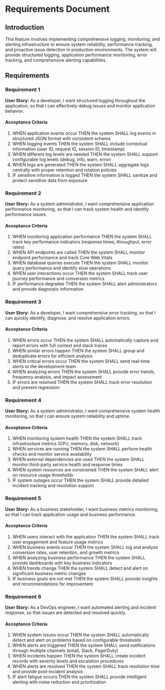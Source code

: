 # Requirements Document

## Introduction

This feature involves implementing comprehensive logging, monitoring, and alerting infrastructure to ensure system reliability, performance tracking, and proactive issue detection in production environments. The system will provide structured logging, application performance monitoring, error tracking, and comprehensive alerting capabilities.

## Requirements

### Requirement 1

**User Story:** As a developer, I want structured logging throughout the application, so that I can effectively debug issues and monitor application behavior.

#### Acceptance Criteria

1. WHEN application events occur THEN the system SHALL log events in structured JSON format with consistent schema
2. WHEN logging events THEN the system SHALL include contextual information (user ID, request ID, session ID, timestamp)
3. WHEN different log levels are needed THEN the system SHALL support configurable log levels (debug, info, warn, error)
4. WHEN logs are generated THEN the system SHALL aggregate logs centrally with proper retention and rotation policies
5. IF sensitive information is logged THEN the system SHALL sanitize and protect sensitive data from exposure

### Requirement 2

**User Story:** As a system administrator, I want comprehensive application performance monitoring, so that I can track system health and identify performance issues.

#### Acceptance Criteria

1. WHEN monitoring application performance THEN the system SHALL track key performance indicators (response times, throughput, error rates)
2. WHEN API endpoints are called THEN the system SHALL monitor endpoint performance and track Core Web Vitals
3. WHEN database queries execute THEN the system SHALL monitor query performance and identify slow operations
4. WHEN user interactions occur THEN the system SHALL track user journey performance and conversion metrics
5. IF performance degrades THEN the system SHALL alert administrators and provide diagnostic information

### Requirement 3

**User Story:** As a developer, I want comprehensive error tracking, so that I can quickly identify, diagnose, and resolve application errors.

#### Acceptance Criteria

1. WHEN errors occur THEN the system SHALL automatically capture and report errors with full context and stack traces
2. WHEN similar errors happen THEN the system SHALL group and deduplicate errors for efficient analysis
3. WHEN critical errors occur THEN the system SHALL send real-time alerts to the development team
4. WHEN analyzing errors THEN the system SHALL provide error trends, frequency analysis, and impact assessment
5. IF errors are resolved THEN the system SHALL track error resolution and prevent regression

### Requirement 4

**User Story:** As a system administrator, I want comprehensive system health monitoring, so that I can ensure system reliability and uptime.

#### Acceptance Criteria

1. WHEN monitoring system health THEN the system SHALL track infrastructure metrics (CPU, memory, disk, network)
2. WHEN services are running THEN the system SHALL perform health checks and monitor service availability
3. WHEN external dependencies are used THEN the system SHALL monitor third-party service health and response times
4. WHEN system resources are constrained THEN the system SHALL alert on resource usage thresholds
5. IF system outages occur THEN the system SHALL provide detailed incident tracking and resolution support

### Requirement 5

**User Story:** As a business stakeholder, I want business metrics monitoring, so that I can track application usage and business performance.

#### Acceptance Criteria

1. WHEN users interact with the application THEN the system SHALL track user engagement and feature usage metrics
2. WHEN business events occur THEN the system SHALL log and analyze conversion rates, user retention, and growth metrics
3. WHEN analyzing business performance THEN the system SHALL provide dashboards with key business indicators
4. WHEN trends change THEN the system SHALL detect and alert on significant business metric changes
5. IF business goals are not met THEN the system SHALL provide insights and recommendations for improvement

### Requirement 6

**User Story:** As a DevOps engineer, I want automated alerting and incident response, so that issues are detected and resolved quickly.

#### Acceptance Criteria

1. WHEN system issues occur THEN the system SHALL automatically detect and alert on problems based on configurable thresholds
2. WHEN alerts are triggered THEN the system SHALL send notifications through multiple channels (email, Slack, PagerDuty)
3. WHEN incidents happen THEN the system SHALL create incident records with severity levels and escalation procedures
4. WHEN alerts are resolved THEN the system SHALL track resolution time and provide post-incident analysis
5. IF alert fatigue occurs THEN the system SHALL provide intelligent alerting with noise reduction and prioritization